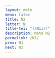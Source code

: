 ```yaml
---
layout: mote
menu: false
title: N2
letter: N
title-tei: "[/Nii/]"
description: Mote N2
permalink: /N2/
prev: N1
next: N3
---
```

